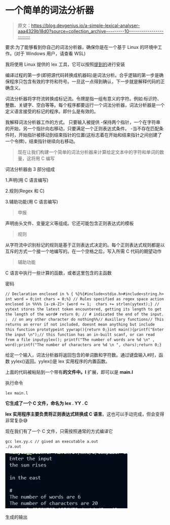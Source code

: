 # 一个简单的词法分析器

> 原文：<https://blog.devgenius.io/a-simple-lexical-analyser-aaa4329b18d0?source=collection_archive---------10----------------------->

要求:为了能够看到你自己的词法分析器，确保你是在一个基于 Linux 的环境中工作。(对于 Windows 用户，请查看 WSL)

我将使用 Linux 提供的 lex 工具，它可以按照[提到的](https://stackoverflow.com/questions/3871425/how-to-install-lex-and-yacc-in-ubuntu)进行安装

编译过程的第一步(即把源代码转换成机器码)是词法分析。合乎逻辑的第一步是确保程序只包含有效的字符和符号。一旦这一点得到确认，下一步就是解释代码的正确含义。

词法分析器将字符流转换成标记流。令牌是指一组有意义的字符。例如:标识符、整数、关键字、空白等等。每个程序都要运行一个词法分析器，词法分析器是一个定义语言接受的标记的程序。即什么是有效的。

我解释词法分析器工作的方式。
只要输入被提供
-保持两个指针，一个在字符串的开始，另一个指针向右移动，只要满足一个正则表达式条件。
-当不存在匹配条件时，开始指针被移动到结束指针的位置(这标志着在开始和结束指针之间创建了一个令牌)，结束指针继续向右移动。

> 现在让我们构建一个简单的词法分析器来计算给定文本中的字符和单词的数量，这将用 C 编写

词法分析器由 3 部分组成

1.声明(用 C 语言编写)

2.规则(Regex 和 C)

3.辅助功能(用 C 语言编写)

> 申报

声明由头文件、变量定义等组成。它还可能包含正则表达式的模板

> 规则

从字符流中识别标记的规则是基于正则表达式决定的。每个正则表达式规则都是以互斥的方式一个接一个地编写的。在一个空格之后，写入所需 C 代码的期望动作

> 辅助功能

C 语言中执行一些计算的函数，或者这里包含的主函数

密码

```
// Declaration enclosed in % { %}%{#include<stdio.h>#include<string.h> int word = 0;int chars = 0;%} // Rules specified as regex space action enclosed in %%%% [a-zA-Z]+ {word += 1;  chars += strlen(yytext);} // yytext stores the latest token encountered, getting its length to get the length of the word# return 0; // # indicated the end of the input. ;  // on any other character do nothing%%// Auxillary functions// This returns an error if not included, doesnt mean anything but include this function prototypeint yywrap(){return 0;}int main(){printf("Enter the input \n");// this function has an in-built scanf, or can read from a file inputyylex(); printf("The number of words are %d \n" , word);printf("The number of characters are %d \n ", chars);return 0;}
```

给定一个输入，词法分析器将返回包含的单词数和字符数。通过键盘输入#时，函数 yylex()返回。yylex()是 lex 实用程序的内置函数。

上面的代码被粘贴到一个带有**的文件中。l** 扩展，即可以是 **main.l**

执行命令

```
lex main.l
```

**它生成了一个 C 文件，命名为 lex . YY . C**

**lex 实用程序主要负责将正则表达式转换成 C 语言**。这也可以手动完成，但会变得非常复杂😅

现在我们有了一个 C 文件，只需按照通常的方式编译它

```
gcc lex.yy.c // gived an executable a.out
./a.out
```

![](img/de64ccfa94d30a8f599df88c35b9aafe.png)

生成的输出